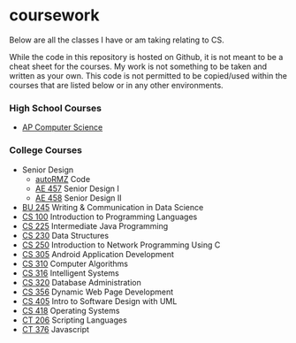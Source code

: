 # coursework
Below are all the classes I have or am taking relating to CS.

While the code in this repository is hosted on Github, it is not meant to be a cheat sheet for the courses. My work is not something to be taken and written as your own. This code is not permitted to be copied/used within the courses that are listed below or in any other environments.

### High School Courses
* [AP Computer Science](https://github.com/ajchili/coursework/tree/master/ap_comp_sci)

### College Courses
* Senior Design
    * [autoRMZ](https://github.com/ajchili/autormz) Code
    * [AE 457](https://github.com/ajchili/coursework/tree/master/ae_457) Senior Design I
    * [AE 458](https://github.com/ajchili/coursework/tree/master/ae_458) Senior Design II
* [BU 245](https://github.com/ajchili/coursework/tree/master/bu_245) Writing & Communication in Data Science
* [CS 100](https://github.com/ajchili/coursework/tree/master/cs_100) Introduction to Programming Languages
* [CS 225](https://github.com/ajchili/coursework/tree/master/cs_225) Intermediate Java Programming
* [CS 230](https://github.com/ajchili/coursework/tree/master/cs_230) Data Structures
* [CS 250](https://github.com/ajchili/coursework/tree/master/cs_250) Introduction to Network Programming Using C
* [CS 305](https://github.com/ajchili/coursework/tree/master/cs_305) Android Application Development
* [CS 310](https://github.com/ajchili/coursework/tree/master/cs_310) Computer Algorithms
* [CS 316](https://github.com/ajchili/coursework/tree/master/cs_316) Intelligent Systems
* [CS 320](https://github.com/ajchili/coursework/tree/master/cs_320) Database Administration
* [CS 356](https://github.com/ajchili/coursework/tree/master/cs_356) Dynamic Web Page Development
* [CS 405](https://github.com/ajchili/coursework/tree/master/cs_405) Intro to Software Design with UML
* [CS 418](https://github.com/ajchili/coursework/tree/master/cs_418) Operating Systems
* [CT 206](https://github.com/ajchili/coursework/tree/master/ct_206) Scripting Languages
* [CT 376](https://github.com/ajchili/coursework/tree/master/ct_376) Javascript
